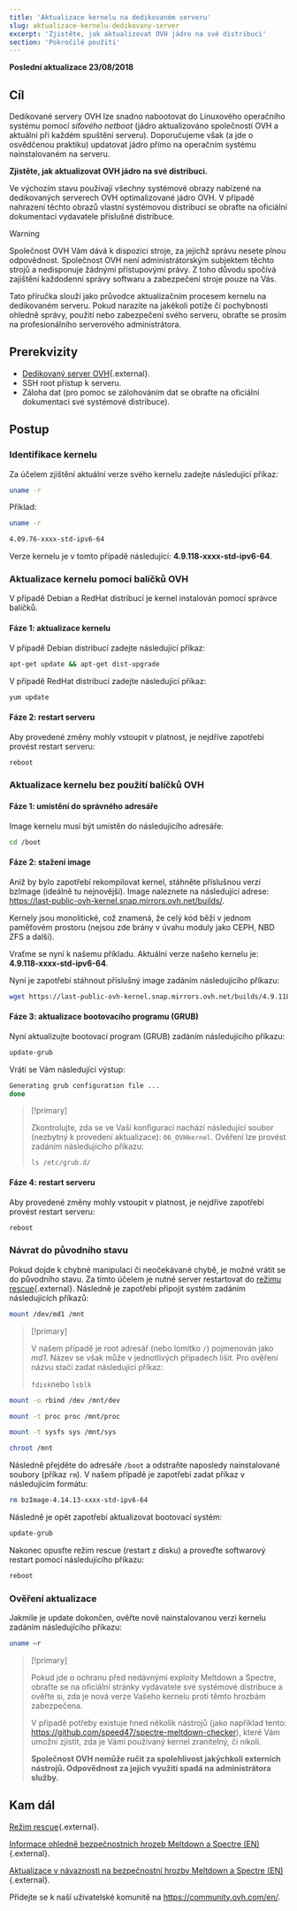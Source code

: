 ```yaml
---
title: 'Aktualizace kernelu na dedikovaném serveru'
slug: aktualizace-kernelu-dedikovany-server
excerpt: 'Zjistěte, jak aktualizovat OVH jádro na své distribuci'
section: 'Pokročilé použití'
---
```


**Poslední aktualizace 23/08/2018**

## Cíl

Dedikované servery OVH lze snadno nabootovat do Linuxového operačního systému pomocí *síťového netboot* (jádro aktualizováno společností OVH a aktuální při každém spuštění serveru). Doporučujeme však (a jde o osvědčenou praktiku) updatovat jádro přímo na operačním systému nainstalovaném na serveru.

**Zjistěte, jak aktualizovat OVH jádro na své distribuci.**

Ve výchozím stavu používají všechny systémové obrazy nabízené na dedikovaných serverech OVH optimalizované jádro OVH. V případě nahrazení těchto obrazů vlastní systémovou distribucí se obraťte na oficiální dokumentaci vydavatele příslušné distribuce.


> [!warning]
>
> Společnost OVH Vám dává k dispozici stroje, za jejichž správu nesete plnou odpovědnost. Společnost OVH není administrátorským subjektem těchto strojů a nedisponuje žádnými přístupovými právy. Z toho důvodu spočívá zajištění každodenní správy softwaru a zabezpečení stroje pouze na Vás. 
> 
> Tato příručka slouží jako průvodce aktualizačním procesem kernelu na dedikovaném serveru. Pokud narazíte na jakékoli potíže či pochybnosti ohledně správy, použití nebo zabezpečení svého serveru, obraťte se prosím na profesionálního serverového administrátora.
>


## Prerekvizity

- [Dedikovaný server OVH](https://www.ovh.cz/dedikovane_servery/){.external}.
- SSH root přístup k serveru.
- Záloha dat (pro pomoc se zálohováním dat se obraťte na oficiální dokumentaci své systémové distribuce).


## Postup

### Identifikace kernelu

Za účelem zjištění aktuální verze svého kernelu zadejte následující příkaz:

```sh
uname -r
```

Příklad:

```sh
uname -r

4.09.76-xxxx-std-ipv6-64
```

Verze kernelu je v tomto případě následující: **4.9.118-xxxx-std-ipv6-64**.

### Aktualizace kernelu pomocí balíčků OVH

V případě Debian a RedHat distribucí je kernel instalován pomocí správce balíčků.


#### Fáze 1: aktualizace kernelu

V případě Debian distribucí zadejte následující příkaz:

```sh
apt-get update && apt-get dist-upgrade
```

V případě RedHat distribucí zadejte následující příkaz:

```sh
yum update
```

#### Fáze 2: restart serveru

Aby provedené změny mohly vstoupit v platnost, je nejdříve zapotřebí provést restart serveru:

```sh
reboot
```


### Aktualizace kernelu bez použití balíčků OVH

#### Fáze 1: umístění do správného adresáře

Image kernelu musí být umístěn do následujícího adresáře:

```sh
cd /boot
```

#### Fáze 2: stažení image

Aniž by bylo zapotřebí rekompilovat kernel, stáhněte příslušnou verzi bzImage (ideálně tu nejnovější). Image naleznete na následující adrese: <https://last-public-ovh-kernel.snap.mirrors.ovh.net/builds/>. 

Kernely jsou monolitické, což znamená, že celý kód běží v jednom paměťovém prostoru (nejsou zde brány v úvahu moduly jako CEPH, NBD ZFS a další). 

Vraťme se nyní k našemu příkladu. Aktuální verze našeho kernelu je: **4.9.118-xxxx-std-ipv6-64**.

Nyní je zapotřebí stáhnout příslušný image zadáním následujícího příkazu:

```sh
wget https://last-public-ovh-kernel.snap.mirrors.ovh.net/builds/4.9.118/313405/bzImage/4.9.118-xxxx-std-ipv6-64/bzImage-4.9.118-xxxx-std-ipv6-64
```

#### Fáze 3: aktualizace bootovacího programu (GRUB)

Nyní aktualizujte bootovací program (GRUB) zadáním následujícího příkazu:

```sh
update-grub
```

Vrátí se Vám následující výstup:

```sh
Generating grub configuration file ...
done
```

> [!primary]
>
> Zkontrolujte, zda se ve Vaší konfiguraci nachází následující soubor (nezbytný k provedení aktualizace): `06_OVHkernel`. Ověření lze provést zadáním následujícího příkazu:
>
> `ls /etc/grub.d/`
>

#### Fáze 4: restart serveru

Aby provedené změny mohly vstoupit v platnost, je nejdříve zapotřebí provést restart serveru:

```sh
reboot
```

### Návrat do původního stavu

Pokud dojde k chybné manipulaci či neočekávané chybě, je možné vrátit se do původního stavu. Za tímto účelem je nutné server restartovat do [režimu rescue](https://docs.ovh.com/cz/cs/dedicated/ovh-rescue/){.external}. Následně je zapotřebí připojit systém zadáním následujících příkazů:

```sh
mount /dev/md1 /mnt
```

> [!primary]
>
> V našem případě je root adresář (nebo lomítko `/`) pojmenován jako *md1*. Název se však může v jednotlivých případech lišit. Pro ověření názvu stačí zadat následující příkaz:
>
> `fdisk`nebo `lsblk`
>

```sh
mount -o rbind /dev /mnt/dev
```

```sh
mount -t proc proc /mnt/proc
```

```sh
mount -t sysfs sys /mnt/sys
```

```sh
chroot /mnt
```

Následně přejděte do adresáře `/boot` a odstraňte naposledy nainstalované soubory (příkaz `rm`). V našem případě je zapotřebí zadat příkaz v následujícím formátu:

```sh
rm bzImage-4.14.13-xxxx-std-ipv6-64
```

Následně je opět zapotřebí aktualizovat bootovací systém:

```sh
update-grub
```

Nakonec opusťte režim rescue (restart z disku) a proveďte softwarový restart pomocí následujícího příkazu:

```sh
reboot
```

### Ověření aktualizace

Jakmile je update dokončen, ověřte nově nainstalovanou verzi kernelu zadáním následujícího příkazu:

```sh
uname –r
```

> [!primary]
>
> Pokud jde o ochranu před nedávnými exploity Meltdown a Spectre, obraťte se na oficiální stránky vydavatele své systémové distribuce a ověřte si, zda je nová verze Vašeho kernelu proti těmto hrozbám zabezpečena.
>
> V případě potřeby existuje hned několik nástrojů (jako například tento: <https://github.com/speed47/spectre-meltdown-checker>), které Vám umožní zjistit, zda je Vámi používaný kernel zranitelný, či nikoli.
>
> **Společnost OVH nemůže ručit za spolehlivost jakýchkoli externích nástrojů. Odpovědnost za jejich využití spadá na administrátora služby.**
>

## Kam dál

[Režim rescue](https://docs.ovh.com/cz/cs/dedicated/ovh-rescue/){.external}.

[Informace ohledně bezpečnostních hrozeb Meltdown a Spectre (EN)](https://docs.ovh.com/fr/dedicated/information-about-meltdown-spectre-vulnerability-fixes/){.external}.

[Aktualizace v návaznosti na bezpečnostní hrozby Meltdown a Spectre (EN)](https://docs.ovh.com/fr/dedicated/meltdown-spectre-kernel-update-per-operating-system/){.external}.

Přidejte se k naší uživatelské komunitě na <https://community.ovh.com/en/>.